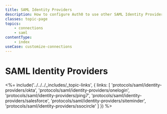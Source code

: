 ```yaml
---
title: SAML Identity Providers
description: How to configure Auth0 to use other SAML Identity Providers.
classes: topic-page
topics:
    - connections
    - saml
contentType:
    - index
useCase: customize-connections
---
```


# SAML Identity Providers

<%= include('../../../_includes/_topic-links', { links: [
'protocols/saml/identity-providers/okta',
'protocols/saml/identity-providers/onelogin',
'protocols/saml/identity-providers/ping7',
'protocols/saml/identity-providers/salesforce',
'protocols/saml/identity-providers/siteminder',
'protocols/saml/identity-providers/ssocircle'
] }) %>